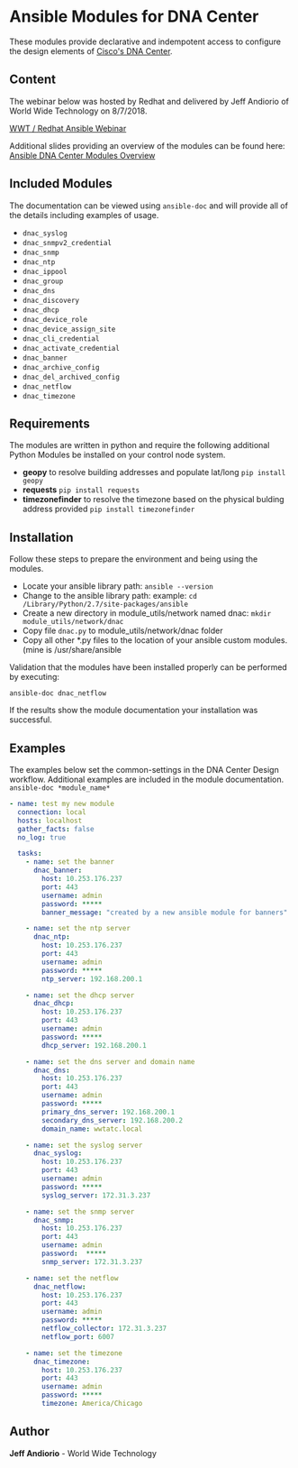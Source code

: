 # Ansible Modules for DNA Center

These modules provide declarative and indempotent access to configure the design elements of [Cisco's DNA Center](https://www.cisco.com/c/en/us/products/cloud-systems.../dna-center/index.html). 

## Content

The webinar below was hosted by Redhat and delivered by Jeff Andiorio of World Wide Technology on 8/7/2018.  

[WWT / Redhat Ansible Webinar](https://www.ansible.com/resources/webinars-training/lab-automation-by-wwt-with-ansible-tower-and-cisco-dna-center)



Additional slides providing an overview of the modules can be found here:  [Ansible DNA Center Modules Overview](https://www.slideshare.net/secret/JszN04gu0ySsXX)

## Included Modules 

The documentation can be viewed using  `ansible-doc` and will provide all of the details including examples of usage. 

- `dnac_syslog`
- `dnac_snmpv2_credential`
- `dnac_snmp`
- `dnac_ntp`
- `dnac_ippool`
- `dnac_group`
- `dnac_dns`
- `dnac_discovery`
- `dnac_dhcp`
- `dnac_device_role`
- `dnac_device_assign_site`
- `dnac_cli_credential`
- `dnac_activate_credential`
- `dnac_banner`
- `dnac_archive_config`
- `dnac_del_archived_config`
- `dnac_netflow`
- `dnac_timezone`

## Requirements
The modules are written in python and require the following additional Python Modules be installed on your control node system.

- **geopy** to resolve building addresses and populate lat/long
  `pip install geopy`
- **requests** 
  `pip install requests`
- **timezonefinder** to resolve the timezone based on the physical bulding address provided
  `pip install timezonefinder`

## Installation
Follow these steps to prepare the environment and being using the modules. 

- Locate your ansible library path: `ansible --version`
- Change to the ansible library path: example: `cd /Library/Python/2.7/site-packages/ansible` 
- Create a new directory in module_utils/network named dnac: `mkdir module_utils/network/dnac` 
- Copy file `dnac.py` to module_utils/network/dnac folder
- Copy all other *.py files to the location of your ansible custom modules. (mine is /usr/share/ansible

Validation that the modules have been installed properly can be performed by executing:

`ansible-doc dnac_netflow` 

If the results show the module documentation your installation was successful. 

## Examples

The examples below set the common-settings in the DNA Center Design workflow.  Additional examples are included 
in the module documentation.  `ansible-doc *module_name*`

```yaml
- name: test my new module
  connection: local
  hosts: localhost
  gather_facts: false
  no_log: true

  tasks:
    - name: set the banner  
      dnac_banner:
        host: 10.253.176.237
        port: 443
        username: admin
        password: *****
        banner_message: "created by a new ansible module for banners"

    - name: set the ntp server
      dnac_ntp:
        host: 10.253.176.237
        port: 443
        username: admin
        password: *****
        ntp_server: 192.168.200.1

    - name: set the dhcp server
      dnac_dhcp:
        host: 10.253.176.237
        port: 443
        username: admin
        password: *****
        dhcp_server: 192.168.200.1

    - name: set the dns server and domain name
      dnac_dns:
        host: 10.253.176.237
        port: 443
        username: admin
        password: *****
        primary_dns_server: 192.168.200.1
        secondary_dns_server: 192.168.200.2
        domain_name: wwtatc.local

    - name: set the syslog server
      dnac_syslog:
        host: 10.253.176.237
        port: 443
        username: admin
        password: *****
        syslog_server: 172.31.3.237

    - name: set the snmp server
      dnac_snmp:
        host: 10.253.176.237
        port: 443
        username: admin
        password:  *****
        snmp_server: 172.31.3.237

    - name: set the netflow
      dnac_netflow:
        host: 10.253.176.237
        port: 443
        username: admin
        password: *****
        netflow_collector: 172.31.3.237
        netflow_port: 6007

    - name: set the timezone
      dnac_timezone:
        host: 10.253.176.237
        port: 443
        username: admin
        password: *****
        timezone: America/Chicago

```

## Author

**Jeff Andiorio** - World Wide Technology 